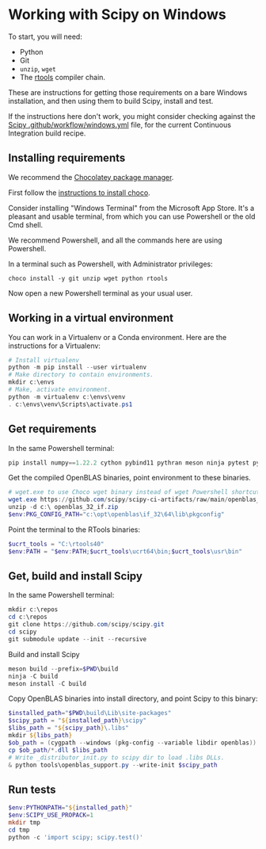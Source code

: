 # Working with Scipy on Windows

To start, you will need:

* Python
* Git
* `unzip`, `wget`
* The [rtools](https://cran.r-project.org/bin/windows/Rtools) compiler chain.

These are instructions for getting those requirements on a bare Windows installation, and then using them to build Scipy, install and test.

If the instructions here don't work, you might consider checking against the
[Scipy
.github/workflow/windows.yml](https://github.com/scipy/scipy/blob/main/.github/workflows/windows.yml)
file, for the current Continuous Integration build recipe.

## Installing requirements

We recommend the [Chocolatey package manager](https://chocolatey.org).

First follow the [instructions to install choco](https://chocolatey.org/install#individual).

Consider installing "Windows Terminal" from the Microsoft App Store.  It's a
pleasant and usable terminal, from which you can use Powershell or the old Cmd
shell.

We recommend Powershell, and all the commands here are using Powershell.

In a terminal such as Powershell, with Administrator privileges:

```
choco install -y git unzip wget python rtools
```

Now open a new Powershell terminal as your usual user.

## Working in a virtual environment

You can work in a Virtualenv or a Conda environment.  Here are the instructions for a Virtualenv:

```powershell
# Install virtualenv
python -m pip install --user virtualenv
# Make directory to contain environments.
mkdir c:\envs
# Make, activate environment.
python -m virtualenv c:\envs\venv
. c:\envs\venv\Scripts\activate.ps1
```

## Get requirements

In the same Powershell terminal:

```powershell
pip install numpy==1.22.2 cython pybind11 pythran meson ninja pytest pytest-xdist
```

Get the compiled OpenBLAS binaries, point environment to these binaries.

```powershell
# wget.exe to use Choco wget binary instead of wget Powershell shortcut.
wget.exe https://github.com/scipy/scipy-ci-artifacts/raw/main/openblas_32_if.zip
unzip -d c:\ openblas_32_if.zip
$env:PKG_CONFIG_PATH="c:\opt\openblas\if_32\64\lib\pkgconfig"
```

Point the terminal to the RTools binaries:

```powershell
$ucrt_tools = "C:\rtools40"
$env:PATH = "$env:PATH;$ucrt_tools\ucrt64\bin;$ucrt_tools\usr\bin"
```

## Get, build and install Scipy

In the same Powershell terminal:

```powershell
mkdir c:\repos
cd c:\repos
git clone https://github.com/scipy/scipy.git
cd scipy
git submodule update --init --recursive
```

Build and install Scipy

```powershell
meson build --prefix=$PWD\build
ninja -C build
meson install -C build
```

Copy OpenBLAS binaries into install directory, and point Scipy to this binary:

```powershell
$installed_path="$PWD\build\Lib\site-packages"
$scipy_path = "${installed_path}\scipy"
$libs_path = "${scipy_path}\.libs"
mkdir ${libs_path}
$ob_path = (cygpath --windows (pkg-config --variable libdir openblas)) -replace "lib", "bin"
cp $ob_path/*.dll $libs_path
# Write _distributor_init.py to scipy dir to load .libs DLLs.
& python tools\openblas_support.py --write-init $scipy_path
```

## Run tests

```powershell
$env:PYTHONPATH="${installed_path}"
$env:SCIPY_USE_PROPACK=1
mkdir tmp
cd tmp
python -c 'import scipy; scipy.test()'
```
